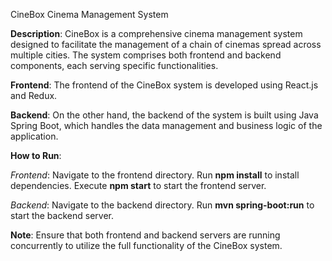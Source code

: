 CineBox Cinema Management System

**Description**:
CineBox is a comprehensive cinema management system designed to facilitate the management of a chain of cinemas spread across multiple cities. The system comprises both frontend and backend components, each serving specific functionalities.

**Frontend**:
The frontend of the CineBox system is developed using React.js and Redux.

**Backend**:
On the other hand, the backend of the system is built using Java Spring Boot, which handles the data management and business logic of the application.

**How to Run**:

_Frontend_:
Navigate to the frontend directory.
Run **npm install** to install dependencies.
Execute **npm start** to start the frontend server.

_Backend_:
Navigate to the backend directory.
Run **mvn spring-boot:run** to start the backend server.

**Note**: 
Ensure that both frontend and backend servers are running concurrently to utilize the full functionality of the CineBox system.
